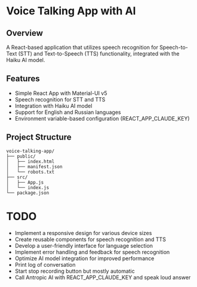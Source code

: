 # Voice Talking App with AI

## Overview

A React-based application that utilizes speech recognition for Speech-to-Text (STT) and Text-to-Speech (TTS) functionality, integrated with the Haiku AI model.

## Features

-   Simple React App with Material-UI v5
-   Speech recognition for STT and TTS
-   Integration with Haiku AI model
-   Support for English and Russian languages
-   Environment variable-based configuration (REACT_APP_CLAUDE_KEY)

## Project Structure

```
voice-talking-app/
├── public/
│   ├── index.html
│   ├── manifest.json
│   └── robots.txt
├── src/
│   ├── App.js
│   └── index.js
└── package.json
```

# TODO

-   Implement a responsive design for various device sizes
-   Create reusable components for speech recognition and TTS
-   Develop a user-friendly interface for language selection
-   Implement error handling and feedback for speech recognition
-   Optimize AI model integration for improved performance
-   Print log of conversation
-   Start stop recording button but mostly automatic
-   Call Antropic AI with REACT_APP_CLAUDE_KEY and speak loud answer


